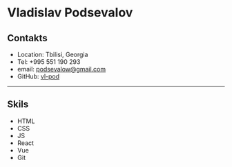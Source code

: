 # Vladislav Podsevalov
## Contakts
* Location: Tbilisi, Georgia
* Tel: +995 551 190 293
* email: podsevalow@gmail.com
* GitHub: [vl-pod](https://github.com/Vl-pod "link to github")
---
## Skils
* HTML
* CSS
* JS
* React
* Vue
* Git